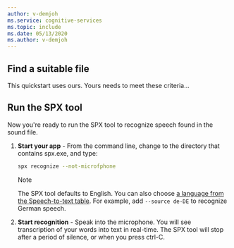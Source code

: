 ```yaml
---
author: v-demjoh
ms.service: cognitive-services
ms.topic: include
ms.date: 05/13/2020
ms.author: v-demjoh
---
```


## Find a suitable file

This quickstart uses ours. Yours needs to meet these criteria...

## Run the SPX tool

Now you're ready to run the SPX tool to recognize speech found in the sound file.

1. **Start your app** - From the command line, change to the directory that contains spx.exe, and type:
    ```bash
    spx recognize --not-microfphone
    ```

    > [!NOTE]
    > The SPX tool defaults to English. You can also choose [a language from the Speech-to-text table](../../../../language-support.md).
    > For example, add `--source de-DE` to recognize German speech.

2. **Start recognition** - Speak into the microphone. You will see transcription of your words into text in real-time. The SPX tool will stop after a period of silence, or when you press ctrl-C.
